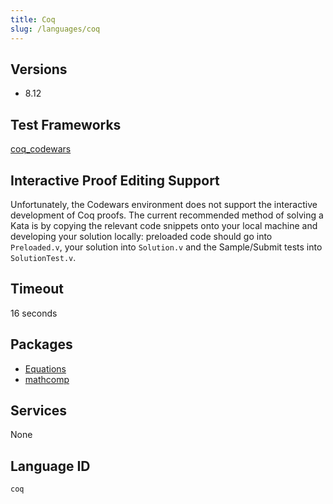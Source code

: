 ```yaml
---
title: Coq
slug: /languages/coq
---
```



## Versions

- 8.12

## Test Frameworks

[coq_codewars](https://github.com/Codewars/coq_codewars)

## Interactive Proof Editing Support

Unfortunately, the Codewars environment does not support the interactive development of Coq proofs. The current recommended method of solving a Kata is by copying the relevant code snippets onto your local machine and developing your solution locally: preloaded code should go into `Preloaded.v`, your solution into `Solution.v` and the Sample/Submit tests into `SolutionTest.v`.

## Timeout

16 seconds

## Packages

- [Equations](http://mattam82.github.io/Coq-Equations/)
- [mathcomp](http://math-comp.github.io/math-comp/)

## Services

None

## Language ID

`coq`
